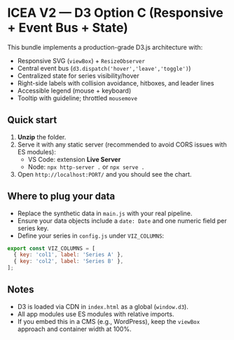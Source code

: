 # ICEA V2 — D3 Option C (Responsive + Event Bus + State)

This bundle implements a production-grade D3.js architecture with:
- Responsive SVG (`viewBox`) + `ResizeObserver`
- Central event bus (`d3.dispatch('hover','leave','toggle')`)
- Centralized state for series visibility/hover
- Right-side labels with collision avoidance, hitboxes, and leader lines
- Accessible legend (mouse + keyboard)
- Tooltip with guideline; throttled `mousemove`

## Quick start

1. **Unzip** the folder.
2. Serve it with any static server (recommended to avoid CORS issues with ES modules):
   - VS Code: extension **Live Server**
   - Node: `npx http-server .` or `npx serve .`
3. Open `http://localhost:PORT/` and you should see the chart.

## Where to plug your data

- Replace the synthetic data in `main.js` with your real pipeline.
- Ensure your data objects include a `date: Date` and one numeric field per series key.
- Define your series in `config.js` under `VIZ_COLUMNS`:

```js
export const VIZ_COLUMNS = [
  { key: 'col1', label: 'Series A' },
  { key: 'col2', label: 'Series B' },
];
```

## Notes

- D3 is loaded via CDN in `index.html` as a global (`window.d3`).
- All app modules use ES modules with relative imports.
- If you embed this in a CMS (e.g., WordPress), keep the `viewBox` approach and container width at 100%.
